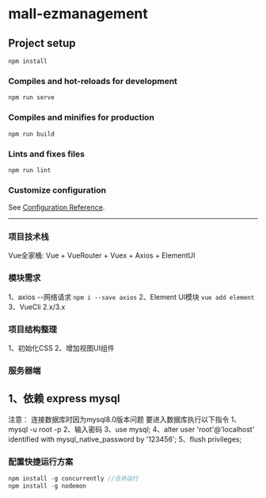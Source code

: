 # mall-ezmanagement

## Project setup
```
npm install
```

### Compiles and hot-reloads for development
```
npm run serve
```

### Compiles and minifies for production
```
npm run build
```

### Lints and fixes files
```
npm run lint
```

### Customize configuration
See [Configuration Reference](https://cli.vuejs.org/config/).


-----------------------------------------------------
### 项目技术栈
Vue全家桶: Vue + VueRouter + Vuex + Axios + ElementUI



### 模块需求
1、axios  --网络请求  `npm i --save axios`
2、Element UI模块   `vue add element`
3、VueCli 2.x/3.x

### 项目结构整理
1、初始化CSS
2、增加视图UI组件

### 服务器端
1、依赖 express mysql 
-----
注意：
连接数据库时因为mysql8.0版本问题
要进入数据库执行以下指令
1、mysql -u root -p
2、输入密码
3、use mysql;
4、alter user 'root'@'localhost' identified with mysql_native_password by '123456';
5、flush privileges;

### 配置快捷运行方案 
```js
npm install -g concurrently //合并运行
npm install -g nodemon
```